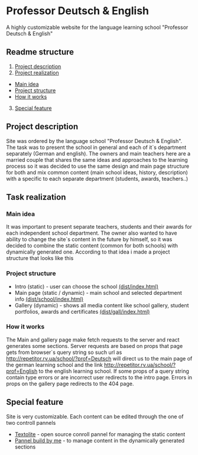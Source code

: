 # Professor Deutsch & English  
A highly customizable website for the language learning school "Professor Deutsch & English"
## Readme structure
1. [Project description](#project-description)  
2. [Project realization](#project-description)
+ [Main idea](#main-idea)
+ [Project structure](#project-structure)
+ [How it works](#how-it-works)  

3. [Special feature](#special-feature)

## Project description  
Site was ordered by the language school "Professor Deutsch & English". The task was to present the school in general and each of it`s department separately (German and english). The owners and main teachers here are a married couple that shares the same ideas and approaches to the learning process so it was decided to use the same design and main page structure for both and mix common content (main school ideas, history, description) with a specific to each separate department (students, awards, teachers..)  
## Task realization 

### Main idea
It was important to present separate teachers, students and their awards for each independent school department. The owner also wanted to have ability to change the site`s content in the future by himself, so it was decided to combine the static content (common for both schools) with dynamically generated one. According to that idea i made a project structure that looks like this  
  
### Project structure
+ Intro (static) - user can choose the school [(dist/index.html)](https://github.com/TonnyHawk/Professor-Deutsch-English/tree/main/dist)
+ Main page (static / dynamic) - main school and selected department info [(dist/school/index.html)](https://github.com/TonnyHawk/Professor-Deutsch-English/tree/main/dist/school)
+ Gallery (dynamic) - shows all media content like school gallery, student portfolios, awards and certificates [(dist/gall/index.html)](https://github.com/TonnyHawk/Professor-Deutsch-English/tree/main/dist/gall)  

### How it works
The Main and gallery page make fetch requests to the server and react generates some sections. Server requests are based on props that page gets from browser`s query string so such url as <http://repetitor.rv.ua/school/?prof=Deutsch> will direct us to the main page of the german learning school and the link <http://repetitor.rv.ua/school/?prof=English> to the english learning school. If some props of a query string contain type errors or are incorrect user redirects to the intro page. Errors in props on the gallery page redirects to the 404 page.  

## Special feature
Site is very customizable. Each content can be edited through the one of two controll pannels
+ [Textolite](https://textolite.ru/) - open source conroll pannel for managing the static content
+ [Pannel build by me](https://github.com/TonnyHawk/profde-pannel) - to manage content in the dynamically generated sections

